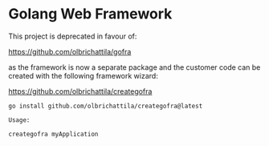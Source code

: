 # Golang Web Framework 

This project is deprecated in favour of:

https://github.com/olbrichattila/gofra

as the framework is now a separate package and the customer code can be created with the following framework wizard:


https://github.com/olbrichattila/creategofra

```go install github.com/olbrichattila/creategofra@latest```

```
Usage:

creategofra myApplication
```

